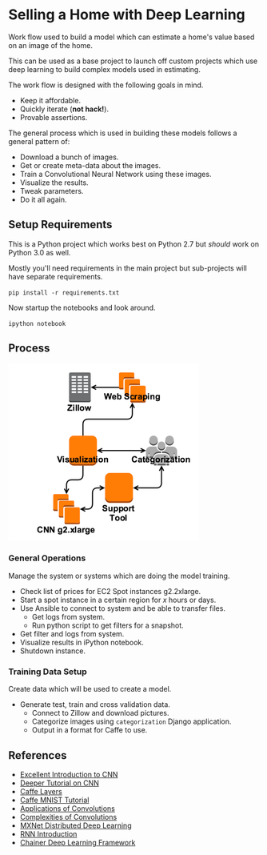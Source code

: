# Selling a Home with Deep Learning

Work flow used to build a model which can estimate a home's value based on an image of the home.

This can be used as a base project to launch off custom projects which use deep learning to build complex models used in estimating.

The work flow is designed with the following goals in mind.

* Keep it affordable.
* Quickly iterate (__not hack!__).
* Provable assertions.

The general process which is used in building these models follows a general pattern of:

* Download a bunch of images.
* Get or create meta-data about the images.
* Train a Convolutional Neural Network using these images.
* Visualize the results.
* Tweak parameters.
* Do it all again.

## Setup Requirements

This is a Python project which works best on Python 2.7 but *should* work on Python 3.0 as well.

Mostly you'll need requirements in the main project but sub-projects will have separate requirements.

`pip install -r requirements.txt`

Now startup the notebooks and look around.

`ipython notebook`

## Process

![General Architecture](./docs/images/general-layout.png?raw=true "General Architecture")

### General Operations

Manage the system or systems which are doing the model training.

* Check list of prices for EC2 Spot instances g2.2xlarge.
* Start a spot instance in a certain region for _x_ hours or days.
* Use Ansible to connect to system and be able to transfer files.
  * Get logs from system.
  * Run python script to get filters for a snapshot.
* Get filter and logs from system.
* Visualize results in iPython notebook.
* Shutdown instance.


### Training Data Setup

Create data which will be used to create a model.

* Generate test, train and cross validation data.
  * Connect to Zillow and download pictures.
  * Categorize images using `categorization` Django application.
  * Output in a format for Caffe to use.


## References

* [Excellent Introduction to CNN](https://www.youtube.com/watch?v=bEUX_56Lojc)
* [Deeper Tutorial on CNN](http://cs231n.github.io/convolutional-networks/)
* [Caffe Layers](http://caffe.berkeleyvision.org/tutorial/layers.html)
* [Caffe MNIST Tutorial](http://caffe.berkeleyvision.org/gathered/examples/mnist.html)
* [Applications of Convolutions](https://en.wikipedia.org/wiki/Convolution#Applications)
* [Complexities of Convolutions](https://github.com/Yangqing/caffe/wiki/Convolution-in-Caffe:-a-memo)
* [MXNet Distributed Deep Learning](https://github.com/dmlc/mxnet)
* [RNN Introduction](http://www.wildml.com/2015/09/recurrent-neural-networks-tutorial-part-1-introduction-to-rnns/)
* [Chainer Deep Learning Framework](http://chainer.org/)
